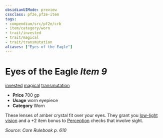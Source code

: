 ```yaml
---
obsidianUIMode: preview
cssclass: pf2e,pf2e-item
tags:
- compendium/src/pf2e/crb
- item/category/worn
- trait/invested
- trait/magical
- trait/transmutation
aliases: ["Eyes of the Eagle"]
---
```

# Eyes of the Eagle *Item 9*  
[invested](../../../rules/traits/invested.md)  [magical](../../../rules/traits/magical.md)  [transmutation](../../../rules/traits/transmutation.md)  

- **Price** 700 gp
- **Usage** worn eyepiece
- **Category** Worn

These lenses of amber crystal fit over your eyes. They grant you [low-light vision](../../../rules/abilities/low-light-vision.md) and a +2 item bonus to [Perception](../../skills.md#Perception) checks that involve sight.

*Source: Core Rulebook p. 610*